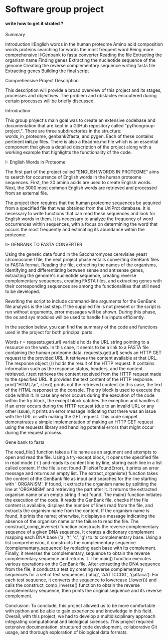 # Software group project
#### write how to get it strated ?
Summary 

Introduction
I:English words in the human proteome 
Amino acid composition
words
proteins
searching for words
the most frequent word
Being more comprehensive
II:Genbank to fasta converter 
Reading the file
Extracting the organism name
Finding genes
Extracting the nucleotide sequence of the genome
Creating the reverse complementary sequence
writing fasta file
Extracting genes
Building the final script 


Comprehensive Project Description 

This description will provide a broad overview of this project and its stages, processes and objectives. 
The problem and obstacles encoutered during certain processes will be briefly discussed. 



Introduction

This group project's main goal was to create an extensive codebase and documentation that are kept in a GitHub repository called "pythongroup-project.". There are three subdirectories in the structure: words_in_proteome, genbank2fasta, and pygen. Each of these contains pertinent __init__.py files. There is also a Readme.md file which is an essential component that gives a detailed description of the project along with a working example that highlights the functionality of the code. 


I- English Words in Proteome

The first part of the project called "ENGLISH WORDS IN PROTEOME" aims to search for occurrence of English words in the human proteome sequences. First, the 20 amino acids are used to create English words. Next, the 3000 most common English words are retrieved and processed from an external file.

The project then requires that the human proteome sequences be acquired from a specified file that was obtained from the UniProt database. It is necessary to write functions that can read these sequences and look for English words in them. It is necessary to analyze the frequency of word occurrences within sequences, with a focus on determining the word that occurs the most frequently and estimating its abundance within the proteome.

II- GENBANK TO FASTA CONVERTER

Using the genetic data found in the Saccharomyces cerevisiae yeast chromosome I file, the next project phase entails converting GenBank files to FASTA format. Reading the file, extracting the names of the organisms, identifying and differentiating between sense and antisense genes, extracting the genome's nucleotide sequence, creating reverse complementary sequences, creating FASTA files, and extracting genes with their corresponding sequences are among the functionalities that still need to be developed.


Rewriting the script to include command-line arguments for the GenBank file analysis is the last step. If the supplied file is not present or the script is run without arguments, error messages will be shown. During this phase, the os and sys modules will be used to handle file inputs efficiently.


In the section below, you can find the summary of the code and functions used in the project for both principal parts.

Words 
r = requests.get(url) variable holds the URL string pointing to a resource on the web. In this case, it seems to be a link to a FASTA file containing the human proteome data.
requests.get(url) sends an HTTP GET request to the provided URL. It retrieves the content available at that URL.
The response object (r) holds the result of the HTTP request. It contains information such as the response status, headers, and the content retrieved.
r.text retrieves the content received from the HTTP request made to the specified URL. It provides the text content of the HTTP response.
print("HTML:\n", r.text) prints out the retrieved content (in this case, the text of the HTML response) to the console.
The try block is used to execute the code within it.
In case any error occurs during the execution of the code within the try block, the except block catches the exception and handles it.
If an error occurs during the HTTP request (due to an invalid URL or any other issue), it prints an error message indicating that there was an issue with the URL or with making the GET request.
This code snippet demonstrates a simple implementation of making an HTTP GET request using the requests library and handling potential errors that might occur during the request process.


Gene bank to fasta 

The read_file() function takes a file name as an argument and attempts to open and read the file.
Using a try-except block, it opens the specified file in read mode ('r') and reads its content line by line, storing each line in a list called content.
If the file is not found (FileNotFoundError), it prints an error message and returns an empty list.
The extract_organism() function takes the content of the GenBank file as input and searches for the line starting with ' ORGANISM'.
If found, it extracts the organism name by splitting the line at 'ORGANISM' and retrieving the part after it.
It returns the extracted organism name or an empty string if not found.
The main() function initiates the execution of the code.
It reads the GenBank file, checks if the file content is available, displays the number of lines read from the file, and extracts the organism name from the content.
If the organism name is found, it prints the name; otherwise, it displays a message indicating the absence of the organism name or the failure to read the file.
The construct_comp_inverse() function constructs the reverse complementary sequence of a given DNA sequence.
It creates a dictionary complement mapping each DNA base ('a', 't', 'c', 'g') to its complementary base.
Using a list comprehension, it constructs the complementary sequence (complementary_sequence) by replacing each base with its complement.
Finally, it reverses the complementary_sequence to obtain the reverse complementary sequence and returns it.
The main() function executes various operations on the GenBank file.
After extracting the DNA sequence from the file, it conducts a test by creating reverse complementary sequences for a set of test sequences ('atcg', 'AATTCCGG', 'gattaca').
For each test sequence, it converts the sequence to lowercase (.lower()) and calls the construct_comp_inverse() function to obtain the reverse complementary sequence, then prints the original sequence and its reverse complement.


Conclusion: To conclude, this project allowed us to be more comfortable with python and be able to gain experience and knowledge in this field. Overall, with this project, we had to develop a multidisciplinary approach integrating computational and biological sciences. This project required extensive documentation, structured code development, collaborative Git usage, and thorough exploration of biological data formats.